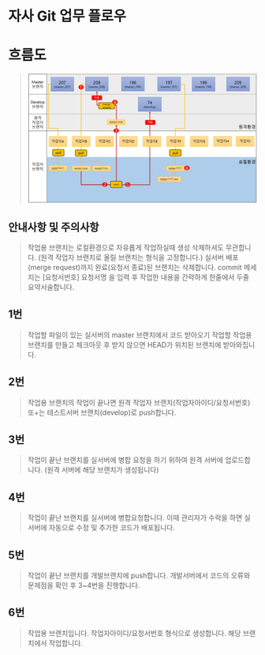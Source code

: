 자사 Git 업무 플로우
==========

# 흐름도
> ![Alt text](./img/gitflow.PNG)

## 안내사항 및 주의사항
> 작업용 브랜치는 로컬환경으로 자유롭게 작업하실때 생성 삭제하셔도 무관합니다. (원격 작업자 브랜치로 올릴 브랜치는 형식을 고정합니다.)
> 실서버 배포(merge request)까지 완료(요청서 종료)된 브랜치는 삭제합니다.
> commit 메세지는 [요청서번호] 요청서명 을 입력 후 작업한 내용을 간략하게 한줄에서 두줄 요약서술합니다.

## 1번
> 작업할 파일이 있는 실서버의 master 브랜치에서 코드 받아오기
> 작업할 작업용 브랜치를 만들고 체크아웃 후 받지 않으면 HEAD가 위치된 브랜치에 받아와집니다.

## 2번
> 작업용 브랜치의 작업이 끝나면 원격 작업자 브랜치(작업자아이디/요청서번호) 또+는 테스트서버 브랜치(develop)로 push합니다.

## 3번
> 작업이 끝난 브랜치를 실서버에 병합 요청을 하기 위하여 원격 서버에 업로드합니다. (원격 서버에 해당 브랜치가 생성됩니다)

## 4번
> 작업이 끝난 브랜치를 실서버에 병합요청합니다. 
> 이때 관리자가 수락을 하면 실서버에 자동으로 수정 및 추가한 코드가 배포됩니다.

## 5번
> 작업이 끝난 브랜치를 개발브랜치에 push합니다.
> 개발서버에서 코드의 오류와 문제점을 확인 후 3~4번을 진행합니다.

## 6번
> 작업용 브랜치입니다. 작업자아이디/요청서번호 형식으로 생성합니다.
> 해당 브랜치에서 작업합니다.